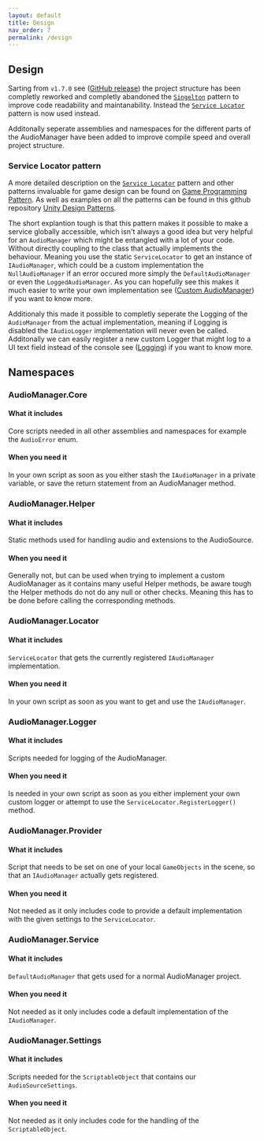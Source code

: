 ```yaml
---
layout: default
title: Design
nav_order: 7
permalink: /design
---
```


## Design

Sarting from ```v1.7.0``` see ([GitHub release](https://github.com/MathewHDYT/Unity-Audio-Manager-UAM/releases/)) the project structure has been completly reworked and completly abandoned the [```Singelton```](https://gameprogrammingpatterns.com/singleton.html) pattern to improve code readability and maintanability. Instead the [```Service Locator```](https://gameprogrammingpatterns.com/service-locator.html) pattern is now used instead.

Additonally seperate assemblies and namespaces for the different parts of the AudioManager have been added to improve compile speed and overall project structure.

### Service Locator pattern

A more detailed description on the [```Service Locator```](https://gameprogrammingpatterns.com/service-locator.html) pattern and other patterns invaluable for game design can be found on [Game Programming Pattern](https://gameprogrammingpatterns.com/). As well as examples on all the patterns can be found in this github repository [Unity Design Patterns](https://github.com/QianMo/Unity-Design-Pattern).

The short explantion tough is that this pattern makes it possible to make a service globally accessible, which isn't always a good idea but very helpful for an ```AudioManager``` which might be entangled with a lot of your code. Without directly coupling to the class that actually implements the behaviour.
Meaning you use the static ```ServiceLocator``` to get an instance of ```IAudioManager```, which could be a custom implementation the ```NullAudioManager``` if an error occured more simply the ```DefaultAudioManager``` or even the ```LoggedAudioManager```. As you can hopefully see this makes it much easier to write your own implementation see ([Custom AudioManager](https://mathewhdyt.github.io/Unity-Audio-Manager/custom_audio_manager)) if you want to know more.

Additionaly this made it possible to completly seperate the Logging of the ```AudioManager``` from the actual implementation, meaning if Logging is disabled the ```IAudioLogger``` implementation will never even be called. Additonally we can easily register a new custom Logger that might log to a UI text field instead of the console see ([Logging](https://mathewhdyt.github.io/Unity-Audio-Manager/logging)) if you want to know more.

## Namespaces

### AudioManager.Core

#### What it includes
Core scripts needed in all other assemblies and namespaces for example the ```AudioError``` enum.

#### When you need it
In your own script as soon as you either stash the ```IAudioManager``` in a private variable, or save the return statement from an AudioManager method.

### AudioManager.Helper

#### What it includes
Static methods used for handling audio and extensions to the AudioSource.

#### When you need it
Generally not, but can be used when trying to implement a custom AudioManager as it contains many useful Helper methods, be aware tough the Helper methods do not do any null or other checks.
Meaning this has to be done before calling the corresponding methods.

### AudioManager.Locator

#### What it includes
```ServiceLocator``` that gets the currently registered ```IAudioManager``` implementation.

#### When you need it
In your own script as soon as you want to get and use the ```IAudioManager```.

### AudioManager.Logger

#### What it includes
Scripts needed for logging of the AudioManager.

#### When you need it
Is needed in your own script as soon as you either implement your own custom logger or attempt to use the ```ServiceLocator.RegisterLogger()``` method.

### AudioManager.Provider

#### What it includes
Script that needs to be set on one of your local ```GameObjects``` in the scene, so that an ```IAudioManager``` actually gets registered.

#### When you need it
Not needed as it only includes code to provide a default implementation with the given settings to the ```ServiceLocator```.

### AudioManager.Service

#### What it includes
```DefaultAudioManager``` that gets used for a normal AudioManager project.

#### When you need it
Not needed as it only includes code a default implementation of the ```IAudioManager```.

### AudioManager.Settings

#### What it includes
Scripts needed for the ```ScriptableObject``` that contains our ```AudioSourceSettings```.

#### When you need it
Not needed as it only includes code for the handling of the ```ScriptableObject```.

